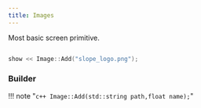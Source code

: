 ```yaml
---
title: Images
---
```


Most basic screen primitive.

```c++

show << Image::Add("slope_logo.png");
```

### Builder

!!! note "```c++ Image::Add(std::string path,float name);```"
